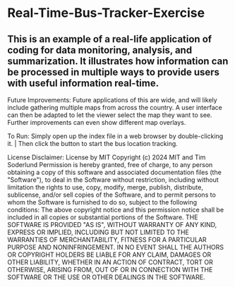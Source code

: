 # Real-Time-Bus-Tracker-Exercise
## This is an example of a real-life application of coding for data monitoring, analysis, and summarization. It illustrates how information can be processed in multiple ways to provide users with useful information real-time. 

Future Improvements: Future applications of this are wide, and will likely include gathering multiple maps from across the country.  A user interface can then be adapted to let the viewer select the map they want to see.  Further improvements can even show different map overlays.

To Run: Simply open up the index file in a web browser by double-clicking it.    |    Then click the button to start the bus location tracking. 

License Disclaimer: License by MIT Copyright (c) 2024 MIT and Tim Soderlund Permission is hereby granted, free of charge, to any person obtaining a copy of this software and associated documentation files (the "Software"), to deal in the Software without restriction, including without limitation the rights to use, copy, modify, merge, publish, distribute, sublicense, and/or sell copies of the Software, and to permit persons to whom the Software is furnished to do so, subject to the following conditions: The above copyright notice and this permission notice shall be included in all copies or substantial portions of the Software. THE SOFTWARE IS PROVIDED "AS IS", WITHOUT WARRANTY OF ANY KIND, EXPRESS OR IMPLIED, INCLUDING BUT NOT LIMITED TO THE WARRANTIES OF MERCHANTABILITY, FITNESS FOR A PARTICULAR PURPOSE AND NONINFRINGEMENT. IN NO EVENT SHALL THE AUTHORS OR COPYRIGHT HOLDERS BE LIABLE FOR ANY CLAIM, DAMAGES OR OTHER LIABILITY, WHETHER IN AN ACTION OF CONTRACT, TORT OR OTHERWISE, ARISING FROM, OUT OF OR IN CONNECTION WITH THE SOFTWARE OR THE USE OR OTHER DEALINGS IN THE SOFTWARE.
